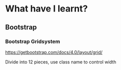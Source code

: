 # What have I learnt?
## Bootstrap

### Bootstrap Gridsystem

https://getbootstrap.com/docs/4.0/layout/grid/

Divide into 12 pieces, use class name to control width


